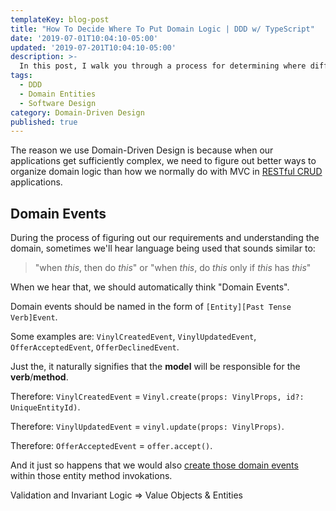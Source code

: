 ```yaml
---
templateKey: blog-post
title: "How To Decide Where To Put Domain Logic | DDD w/ TypeScript"
date: '2019-07-01T10:04:10-05:00'
updated: '2019-07-201T10:04:10-05:00'
description: >-
  In this post, I walk you through a process for determining where different types of domain logic belongs in a Domain-Driven Design project.
tags:
  - DDD
  - Domain Entities
  - Software Design
category: Domain-Driven Design
published: true
---
```


The reason we use Domain-Driven Design is because when our applications get sufficiently complex, we need to figure out better ways to organize domain logic than how we normally do with MVC in [RESTful CRUD](/articles/enterprise-typescript-nodejs/when-crud-mvc-isnt-enough/) applications.

## Domain Events

During the process of figuring out our requirements and understanding the domain, sometimes we'll hear language being used that sounds similar to:

> "when _this_, then do _this_" or "when _this_, do _this_ only if _this_ has _this_"

When we hear that, we should automatically think "Domain Events".

Domain events should be named in the form of `[Entity][Past Tense Verb]Event`.

Some examples are: `VinylCreatedEvent`, `VinylUpdatedEvent`, `OfferAcceptedEvent`, `OfferDeclinedEvent`.

Just the, it naturally signifies that the **model** will be responsible for the **verb**/**method**.

Therefore: `VinylCreatedEvent` = `Vinyl.create(props: VinylProps, id?: UniqueEntityId)`.

Therefore: `VinylUpdatedEvent` = `vinyl.update(props: VinylProps)`.

Therefore: `OfferAcceptedEvent` = `offer.accept()`.

And it just so happens that we would also [create those domain events](/blogs/typescript-ddd/where-do-domain-events-get-dispatched/) within those entity method invokations.

Validation and Invariant Logic => Value Objects & Entities